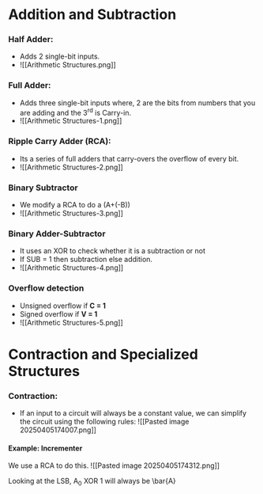 # Addition and Subtraction
### Half Adder:
- Adds 2 single-bit inputs.
- ![[Arithmetic Structures.png]]

### Full Adder:
- Adds three single-bit inputs where, 2 are the bits from numbers that you are adding and the 3<sup>rd</sup> is Carry-in.
- ![[Arithmetic Structures-1.png]]

### Ripple Carry Adder (RCA):
- Its a series of full adders that carry-overs the overflow of every bit.
- ![[Arithmetic Structures-2.png]]

### Binary Subtractor
- We modify a RCA to do a (A+(-B))
- ![[Arithmetic Structures-3.png]]

### Binary Adder-Subtractor
- It uses an XOR to check whether it is a subtraction or not
- If SUB = 1 then subtraction else addition.
- ![[Arithmetic Structures-4.png]]

### Overflow detection
- Unsigned overflow if **C = 1**
- Signed overflow if **V = 1**
- ![[Arithmetic Structures-5.png]]

# Contraction and Specialized Structures
### Contraction:
- If an input to a circuit will always be a constant value, we can simplify the circuit using the following rules:
![[Pasted image 20250405174007.png]]

#### Example: Incrementer
We use a RCA to do this.
![[Pasted image 20250405174312.png]]

Looking at the LSB,
A<sub>0</sub> XOR 1 will always be \bar{A} 